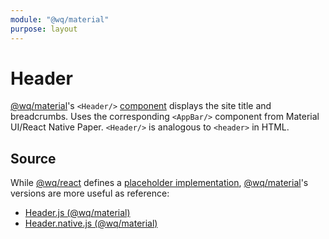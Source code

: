 ```yaml
---
module: "@wq/material"
purpose: layout
---
```


# Header

[@wq/material]'s `<Header/>` [component] displays the site title and breadcrumbs.  Uses the corresponding `<AppBar/>` component from Material UI/React Native Paper.  `<Header/>` is analogous to `<header>` in HTML.

## Source

While [@wq/react] defines a [placeholder implementation][react-src], [@wq/material]'s versions are more useful as reference:

 * [Header.js (@wq/material)][material-src]
 * [Header.native.js (@wq/material)][material-native-src]

[component]: ./index.md
[@wq/react]: ../@wq/react.md
[@wq/material]: ../@wq/material.md

[react-src]: https://github.com/wq/wq.app/blob/main/packages/react/src/components/Header.js
[material-src]: https://github.com/wq/wq.app/blob/main/packages/material/src/components/Header.js
[material-native-src]: https://github.com/wq/wq.app/blob/main/packages/material/src/components/Header.native.js

